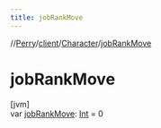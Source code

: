 ```yaml
---
title: jobRankMove
---
```

//[Perry](../../../index.html)/[client](../index.html)/[Character](index.html)/[jobRankMove](job-rank-move.html)



# jobRankMove



[jvm]\
var [jobRankMove](job-rank-move.html): [Int](https://kotlinlang.org/api/latest/jvm/stdlib/kotlin/-int/index.html) = 0





